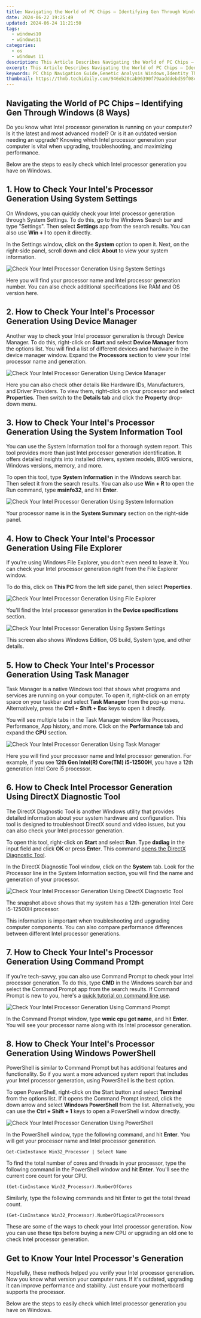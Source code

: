 ```yaml
---
title: Navigating the World of PC Chips – Identifying Gen Through Windows (8 Ways)
date: 2024-06-22 19:25:49
updated: 2024-06-24 11:21:50
tags:
  - windows10
  - windows11
categories:
  - os
  - windows 11
description: This Article Describes Navigating the World of PC Chips – Identifying Gen Through Windows (8 Ways)
excerpt: This Article Describes Navigating the World of PC Chips – Identifying Gen Through Windows (8 Ways)
keywords: PC Chip Navigation Guide,Genetic Analysis Windows,Identity Through PCs,Windows Gene Decoding,Personal Identification Software,Chips & Windows Profiling,Genomics in Computing
thumbnail: https://thmb.techidaily.com/946eb20cab96390f79aadddebd59f08cdd8697ebfd4d415c6dfeb99e2e1d4fd0.jpg
---
```


## Navigating the World of PC Chips – Identifying Gen Through Windows (8 Ways)

 Do you know what Intel processor generation is running on your computer? Is it the latest and most advanced model? Or is it an outdated version needing an upgrade? Knowing which Intel processor generation your computer is vital when upgrading, troubleshooting, and maximizing performance.

 Below are the steps to easily check which Intel processor generation you have on Windows.

## 1\. How to Check Your Intel's Processor Generation Using System Settings

 On Windows, you can quickly check your Intel processor generation through System Settings. To do this, go to the Windows Search bar and type "Settings". Then select **Settings** app from the search results. You can also use **Win + I** to open it directly.

 In the Settings window, click on the **System** option to open it. Next, on the right-side panel, scroll down and click **About** to view your system information.

![Check Your Intel Processor Generation Using System Settings](https://static1.makeuseofimages.com/wordpress/wp-content/uploads/2023/07/check-your-intel-processor-generation-using-system-settings.jpg)

 Here you will find your processor name and Intel processor generation number. You can also check additional specifications like RAM and OS version here.

## 2\. How to Check Your Intel's Processor Generation Using Device Manager

 Another way to check your Intel processor generation is through Device Manager. To do this, right-click on **Start** and select **Device Manager** from the options list. You will find a list of different devices and hardware in the device manager window. Expand the **Processors** section to view your Intel processor name and generation.

![Check Your Intel Processor Generation Using Device Manager](https://static1.makeuseofimages.com/wordpress/wp-content/uploads/2023/07/check-your-intel-processor-generation-using-device-manager.jpg)

 Here you can also check other details like Hardware IDs, Manufacturers, and Driver Providers. To view them, right-click on your processor and select **Properties**. Then switch to the **Details tab** and click the **Property** drop-down menu.

## 3\. How to Check Your Intel's Processor Generation Using the System Information Tool

 You can use the System Information tool for a thorough system report. This tool provides more than just Intel processor generation identification. It offers detailed insights into installed drivers, system models, BIOS versions, Windows versions, memory, and more.

 To open this tool, type **System Information** in the Windows search bar. Then select it from the search results. You can also use **Win + R** to open the Run command, type **msinfo32**, and hit **Enter**.

![Check Your Intel Processor Generation Using System Information](https://static1.makeuseofimages.com/wordpress/wp-content/uploads/2023/07/check-your-intel-processor-generation-using-system-information.jpg)

 Your processor name is in the **System Summary** section on the right-side panel.

## 4\. How to Check Your Intel's Processor Generation Using File Explorer

 If you're using Windows File Explorer, you don't even need to leave it. You can check your Intel processor generation right from the File Explorer window.

 To do this, click on **This PC** from the left side panel, then select **Properties**.

![Check Your Intel Processor Generation Using File Explorer](https://static1.makeuseofimages.com/wordpress/wp-content/uploads/2023/07/check-your-intel-processor-generation-using-file-explorer.jpg)

 You'll find the Intel processor generation in the **Device specifications** section.

![Check Your Intel Processor Generation Using System Settings](https://static1.makeuseofimages.com/wordpress/wp-content/uploads/2023/07/check-your-intel-processor-generation-using-system-settings.jpg)

 This screen also shows Windows Edition, OS build, System type, and other details.

## 5\. How to Check Your Intel's Processor Generation Using Task Manager

 Task Manager is a native Windows tool that shows what programs and services are running on your computer. To open it, right-click on an empty space on your taskbar and select **Task Manager** from the pop-up menu. Alternatively, press the **Ctrl + Shift + Esc** keys to open it directly.

 You will see multiple tabs in the Task Manager window like Processes, Performance, App history, and more. Click on the **Performance** tab and expand the **CPU** section.

![Check Your Intel Processor Generation Using Task Manager](https://static1.makeuseofimages.com/wordpress/wp-content/uploads/2023/07/check-your-intel-processor-generation-using-task-manager.jpg)

 Here you will find your processor name and Intel processor generation. For example, if you see **12th Gen Intel(R) Core(TM) i5-12500H**, you have a 12th generation Intel Core i5 processor.

## 6\. How to Check Intel Processor Generation Using DirectX Diagnostic Tool

 The DirectX Diagnostic Tool is another Windows utility that provides detailed information about your system hardware and configuration. This tool is designed to troubleshoot DirectX sound and video issues, but you can also check your Intel processor generation.

 To open this tool, right-click on **Start** and select **Run**. Type **dxdiag** in the input field and click **OK** or press **Enter**. This command [opens the DirectX Diagnostic Tool](https://www.makeuseof.com/windows-11-open-directx-diagnostic-tool/).

 In the DirectX Diagnostic Tool window, click on the **System** tab. Look for the Processor line in the System Information section, you will find the name and generation of your processor.

![Check Your Intel Processor Generation Using DirectX Diagnostic Tool](https://static1.makeuseofimages.com/wordpress/wp-content/uploads/2023/07/check-your-intel-processor-generation-using-directx-diagnostic-tool.jpg)

 The snapshot above shows that my system has a 12th-generation Intel Core i5-12500H processor.

 This information is important when troubleshooting and upgrading computer components. You can also compare performance differences between different Intel processor generations.

## 7\. How to Check Your Intel's Processor Generation Using Command Prompt

 If you're tech-savvy, you can also use Command Prompt to check your Intel processor generation. To do this, type **CMD** in the Windows search bar and select the Command Prompt app from the search results. If Command Prompt is new to you, here's a [quick tutorial on command line use](https://www.makeuseof.com/tag/a-beginners-guide-to-the-windows-command-line/).

![Check Your Intel Processor Generation Using Command Prompt](https://static1.makeuseofimages.com/wordpress/wp-content/uploads/2023/07/check-your-intel-processor-generation-using-command-prompt.jpg)

 In the Command Prompt window, type **wmic cpu get name**, and hit **Enter**. You will see your processor name along with its Intel processor generation.

## 8\. How to Check Your Intel's Processor Generation Using Windows PowerShell

 PowerShell is similar to Command Prompt but has additional features and functionality. So if you want a more advanced system report that includes your Intel processor generation, using PowerShell is the best option.

 To open PowerShell, right-click on the Start button and select **Terminal** from the options list. If it opens the Command Prompt instead, click the down arrow and select **Windows PowerShell** from the list. Alternatively, you can use the **Ctrl + Shift + 1** keys to open a PowerShell window directly.

![Check Your Intel Processor Generation Using PowerShell](https://static1.makeuseofimages.com/wordpress/wp-content/uploads/2023/07/check-your-intel-processor-generation-using-powershell.jpg)

 In the PowerShell window, type the following command, and hit **Enter**. You will get your processor name and Intel processor generation.

`Get-CimInstance Win32_Processor | Select Name`

 To find the total number of cores and threads in your processor, type the following command in the PowerShell window and hit **Enter**. You'll see the current core count for your CPU.

`(Get-CimInstance Win32_Processor).NumberOfCores`

 Similarly, type the following commands and hit Enter to get the total thread count.

`(Get-CimInstance Win32_Processor).NumberOfLogicalProcessors`

 These are some of the ways to check your Intel processor generation. Now you can use these tips before buying a new CPU or upgrading an old one to check Intel processor generation.

## Get to Know Your Intel Processor's Generation

 Hopefully, these methods helped you verify your Intel processor generation. Now you know what version your computer runs. If it's outdated, upgrading it can improve performance and stability. Just ensure your motherboard supports the processor.

 Below are the steps to easily check which Intel processor generation you have on Windows.
